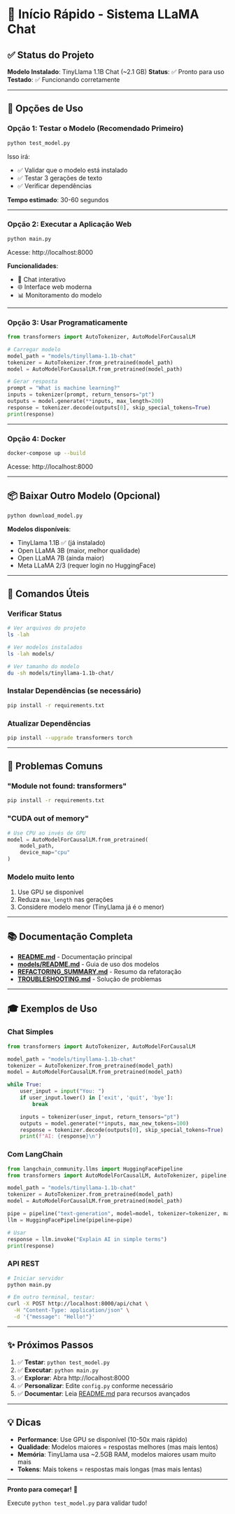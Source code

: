 # 🚀 Início Rápido - Sistema LLaMA Chat

## ✅ Status do Projeto

**Modelo Instalado**: TinyLlama 1.1B Chat (~2.1 GB)
**Status**: ✅ Pronto para uso
**Testado**: ✅ Funcionando corretamente

---

## 🎯 Opções de Uso

### Opção 1: Testar o Modelo (Recomendado Primeiro)

```bash
python test_model.py
```

Isso irá:
- ✅ Validar que o modelo está instalado
- ✅ Testar 3 gerações de texto
- ✅ Verificar dependências

**Tempo estimado**: 30-60 segundos

---

### Opção 2: Executar a Aplicação Web

```bash
python main.py
```

Acesse: http://localhost:8000

**Funcionalidades**:
- 💬 Chat interativo
- 🌐 Interface web moderna
- 📊 Monitoramento do modelo

---

### Opção 3: Usar Programaticamente

```python
from transformers import AutoTokenizer, AutoModelForCausalLM

# Carregar modelo
model_path = "models/tinyllama-1.1b-chat"
tokenizer = AutoTokenizer.from_pretrained(model_path)
model = AutoModelForCausalLM.from_pretrained(model_path)

# Gerar resposta
prompt = "What is machine learning?"
inputs = tokenizer(prompt, return_tensors="pt")
outputs = model.generate(**inputs, max_length=200)
response = tokenizer.decode(outputs[0], skip_special_tokens=True)
print(response)
```

---

### Opção 4: Docker

```bash
docker-compose up --build
```

Acesse: http://localhost:8000

---

## 📦 Baixar Outro Modelo (Opcional)

```bash
python download_model.py
```

**Modelos disponíveis**:
- TinyLlama 1.1B ✅ (já instalado)
- Open LLaMA 3B (maior, melhor qualidade)
- Open LLaMA 7B (ainda maior)
- Meta LLaMA 2/3 (requer login no HuggingFace)

---

## 🔧 Comandos Úteis

### Verificar Status
```bash
# Ver arquivos do projeto
ls -lah

# Ver modelos instalados
ls -lah models/

# Ver tamanho do modelo
du -sh models/tinyllama-1.1b-chat/
```

### Instalar Dependências (se necessário)
```bash
pip install -r requirements.txt
```

### Atualizar Dependências
```bash
pip install --upgrade transformers torch
```

---

## 🐛 Problemas Comuns

### "Module not found: transformers"
```bash
pip install -r requirements.txt
```

### "CUDA out of memory"
```python
# Use CPU ao invés de GPU
model = AutoModelForCausalLM.from_pretrained(
    model_path,
    device_map="cpu"
)
```

### Modelo muito lento
1. Use GPU se disponível
2. Reduza `max_length` nas gerações
3. Considere modelo menor (TinyLlama já é o menor)

---

## 📚 Documentação Completa

- **[README.md](README.md)** - Documentação principal
- **[models/README.md](models/README.md)** - Guia de uso dos modelos
- **[REFACTORING_SUMMARY.md](REFACTORING_SUMMARY.md)** - Resumo da refatoração
- **[TROUBLESHOOTING.md](TROUBLESHOOTING.md)** - Solução de problemas

---

## 🎓 Exemplos de Uso

### Chat Simples
```python
from transformers import AutoTokenizer, AutoModelForCausalLM

model_path = "models/tinyllama-1.1b-chat"
tokenizer = AutoTokenizer.from_pretrained(model_path)
model = AutoModelForCausalLM.from_pretrained(model_path)

while True:
    user_input = input("You: ")
    if user_input.lower() in ['exit', 'quit', 'bye']:
        break

    inputs = tokenizer(user_input, return_tensors="pt")
    outputs = model.generate(**inputs, max_new_tokens=100)
    response = tokenizer.decode(outputs[0], skip_special_tokens=True)
    print(f"AI: {response}\n")
```

### Com LangChain
```python
from langchain_community.llms import HuggingFacePipeline
from transformers import AutoModelForCausalLM, AutoTokenizer, pipeline

model_path = "models/tinyllama-1.1b-chat"
tokenizer = AutoTokenizer.from_pretrained(model_path)
model = AutoModelForCausalLM.from_pretrained(model_path)

pipe = pipeline("text-generation", model=model, tokenizer=tokenizer, max_length=200)
llm = HuggingFacePipeline(pipeline=pipe)

# Usar
response = llm.invoke("Explain AI in simple terms")
print(response)
```

### API REST
```bash
# Iniciar servidor
python main.py

# Em outro terminal, testar:
curl -X POST http://localhost:8000/api/chat \
  -H "Content-Type: application/json" \
  -d '{"message": "Hello!"}'
```

---

## ✨ Próximos Passos

1. ✅ **Testar**: `python test_model.py`
2. ✅ **Executar**: `python main.py`
3. ✅ **Explorar**: Abra http://localhost:8000
4. ✅ **Personalizar**: Edite `config.py` conforme necessário
5. ✅ **Documentar**: Leia [README.md](README.md) para recursos avançados

---

## 💡 Dicas

- **Performance**: Use GPU se disponível (10-50x mais rápido)
- **Qualidade**: Modelos maiores = respostas melhores (mas mais lentos)
- **Memória**: TinyLlama usa ~2.5GB RAM, modelos maiores usam muito mais
- **Tokens**: Mais tokens = respostas mais longas (mas mais lentas)

---

**Pronto para começar!** 🎉

Execute `python test_model.py` para validar tudo!
